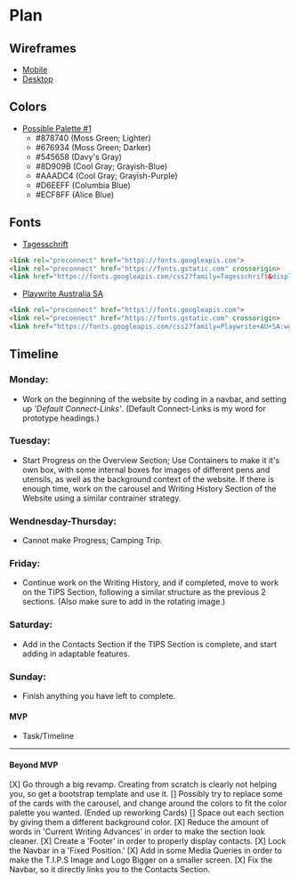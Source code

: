 # Plan

## Wireframes
* [Mobile](important-images/wireframe-phone.png)
* [Desktop](important-images/wireframe-desktop.png)

## Colors
* [Possible Palette #1](important-images/possible-palette-1.png)
    * #878740 (Moss Green; Lighter)
    * #676934 (Moss Green; Darker)
    * #545658 (Davy's Gray)
    * #8D909B (Cool Gray; Grayish-Blue)
    * #AAADC4 (Cool Gray; Grayish-Purple)
    * #D6EEFF (Columbia Blue)
    * #ECF8FF (Alice Blue)

## Fonts
* [Tagesschrift](https://fonts.google.com/specimen/Tagesschrift)

```HTML
<link rel="preconnect" href="https://fonts.googleapis.com">
<link rel="preconnect" href="https://fonts.gstatic.com" crossorigin>
<link href="https://fonts.googleapis.com/css2?family=Tagesschrift&display=swap" rel="stylesheet">
```
* [Playwrite Australia SA](https://fonts.google.com/specimen/Playwrite+AU+SA)

```HTML
<link rel="preconnect" href="https://fonts.googleapis.com">
<link rel="preconnect" href="https://fonts.gstatic.com" crossorigin>
<link href="https://fonts.googleapis.com/css2?family=Playwrite+AU+SA:wght@100..400&family=Tagesschrift&display=swap" rel="stylesheet">
```

## Timeline

### Monday:
* Work on the beginning of the website by coding in a navbar, and setting up *'Default Connect-Links'*. (Default Connect-Links is my word for prototype headings.)
### Tuesday:
* Start Progress on the Overview Section; Use Containers to make it it's own box, with some internal boxes for images of different pens and utensils, as well as the background context of the website. If there is enough time, work on the carousel and Writing History Section of the Website using a similar contrainer strategy.
### Wendnesday-Thursday:
* Cannot make Progress; Camping Trip.
### Friday:
* Continue work on the Writing History, and if completed, move to work on the TIPS Section, following a similar structure as the previous 2 sections. (Also make sure to add in the rotating image.)
### Saturday:
* Add in the Contacts Section if the TIPS Section is complete, and start adding in adaptable features.
### Sunday:
* Finish anything you have left to complete.
#### MVP

* Task/Timeline

---

#### Beyond MVP

[X] Go through a big revamp. Creating from scratch is clearly not helping you, so get a bootstrap template and use it.
[] Possibly try to replace some of the cards with the carousel, and change around the colors to fit the color palette you wanted. (Ended up reworking Cards)
[] Space out each section by giving them a different background color.
[X] Reduce the amount of words in 'Current Writing Advances' in order to make the section look cleaner.
[X] Create a 'Footer' in order to properly display contacts.
[X] Lock the Navbar in a 'Fixed Position.'
[X] Add in some Media Queries in order to make the T.I.P.S Image and Logo Bigger on a smaller screen.
[X] Fix the Navbar, so it directly links you to the Contacts Section.







<!-- DO NOT USE THIS YET

| Name | Glows | Grows |
| -------- | ------- | ------- |
|   |   |
|   |   |
|   |   |
|   |   |
|   |   |
|   |   |

-->
